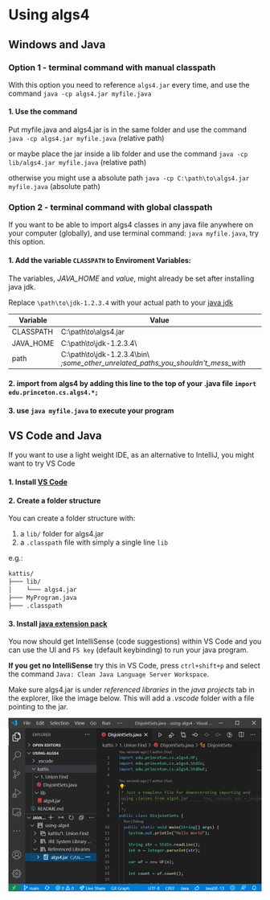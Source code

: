 # Using algs4

## Windows and Java

### Option 1 - terminal command with manual classpath

With this option you need to reference `algs4.jar` every time, and use the command `java -cp algs4.jar myfile.java`

#### 1. Use the command
Put myfile.java and algs4.jar is in the same folder and use the command `java -cp algs4.jar myfile.java` (relative path)

or maybe place the jar inside a lib folder and use the command `java -cp lib/algs4.jar myfile.java` (relative path)

otherwise you might use a absolute path `java -cp C:\path\to\algs4.jar myfile.java` (absolute path)

### Option 2 - terminal command with global classpath

If you want to be able to import algs4 classes in any java file anywhere on your computer (globally), and use terminal command: `java myfile.java`, try this option.

#### 1. Add the variable `CLASSPATH` to Enviroment Variables:

The variables, *JAVA_HOME* and *value*, might already be set after installing java jdk.

Replace `\path\to\jdk-1.2.3.4` with your actual path to your [java jdk](https://github.com/AdoptOpenJDK/openjdk11-binaries/releases/latest)

Variable                | Value    
------------------------|----------
CLASSPATH               |   C:\path\to\algs4.jar
JAVA_HOME               |   C:\path\to\jdk-1.2.3.4\
path                    |   C:\path\to\jdk-1.2.3.4\bin\ *;some_other_unrelated_paths_you_shouldn't_mess_with*

#### 2. import from algs4 by adding this line to the top of your .java file `import edu.princeton.cs.algs4.*;`

#### 3. use `java myfile.java` to execute your program

## VS Code and Java

If you want to use a light weight IDE, as an alternative to IntelliJ, you might want to try VS Code

#### 1. Install [VS Code](https://code.visualstudio.com/)

#### 2. Create a folder structure

You can create a folder structure with:
1. a `lib/` folder for algs4.jar
2. a `.classpath` file with simply a single line `lib`

e.g.:

```
kattis/
├─── lib/
│    └─── algs4.jar
├─── MyProgram.java
├─── .classpath
```

#### 3. Install [java extension pack](https://marketplace.visualstudio.com/items?itemName=vscjava.vscode-java-pack)

You now should get IntelliSense (code suggestions) within VS Code and you can use the UI and `F5 key` (default keybinding) to run your java program.

**If you get no IntelliSense** try this in VS Code, press `ctrl+shift+p` and select the command `Java: Clean Java Language Server Workspace`.

Make sure algs4.jar is under *referenced libraries* in the *java projects* tab in the explorer, like the image below. This will add a *.vscode* folder with a file pointing to the jar.

![vscode.png](readme-images/vscode.png)







